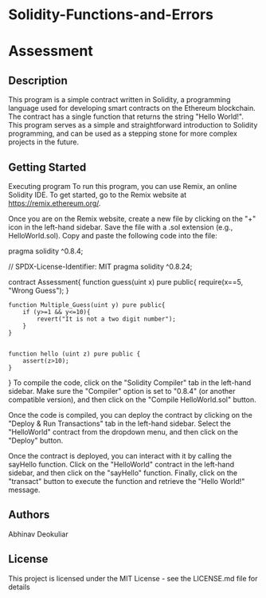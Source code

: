 # Solidity-Functions-and-Errors
# Assessment

## Description
This program is a simple contract written in Solidity, a programming language used for developing smart contracts on the Ethereum blockchain. The contract has a single function that returns the string "Hello World!". This program serves as a simple and straightforward introduction to Solidity programming, and can be used as a stepping stone for more complex projects in the future.

## Getting Started
Executing program
To run this program, you can use Remix, an online Solidity IDE. To get started, go to the Remix website at https://remix.ethereum.org/.

Once you are on the Remix website, create a new file by clicking on the "+" icon in the left-hand sidebar. Save the file with a .sol extension (e.g., HelloWorld.sol). Copy and paste the following code into the file:

pragma solidity ^0.8.4;

// SPDX-License-Identifier: MIT
pragma solidity ^0.8.24;

contract Assessment{
    function guess(uint x) pure public{
        require(x==5, "Wrong Guess");
    }

    function Multiple_Guess(uint y) pure public{
        if (y>=1 && y<=10){
            revert("It is not a two digit number");
        }
    }

    
    function hello (uint z) pure public {
        assert(z>10);
    }
}
To compile the code, click on the "Solidity Compiler" tab in the left-hand sidebar. Make sure the "Compiler" option is set to "0.8.4" (or another compatible version), and then click on the "Compile HelloWorld.sol" button.

Once the code is compiled, you can deploy the contract by clicking on the "Deploy & Run Transactions" tab in the left-hand sidebar. Select the "HelloWorld" contract from the dropdown menu, and then click on the "Deploy" button.

Once the contract is deployed, you can interact with it by calling the sayHello function. Click on the "HelloWorld" contract in the left-hand sidebar, and then click on the "sayHello" function. Finally, click on the "transact" button to execute the function and retrieve the "Hello World!" message.

## Authors
Abhinav Deokuliar

## License
This project is licensed under the MIT License - see the LICENSE.md file for details
